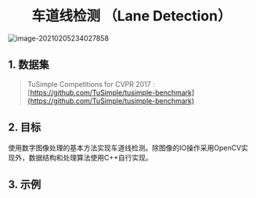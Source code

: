 <h1 style="text-align: center"> 车道线检测 （Lane Detection）</h1>

![image-20210205234027858](https://i.loli.net/2021/02/05/hNwjMILbdZaOg18.png)

## 1. 数据集
> TuSimple Competitions for CVPR 2017 : [https://github.com/TuSimple/tusimple-benchmark](https://github.com/TuSimple/tusimple-benchmark)

## 2. 目标
使用数字图像处理的基本方法实现车道线检测。除图像的IO操作采用OpenCV实现外，数据结构和处理算法使用C++自行实现。

## 3. 示例

